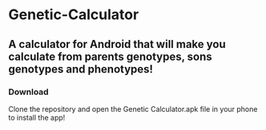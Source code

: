 # Genetic-Calculator

## A calculator for Android that will make you calculate from parents genotypes, sons genotypes and phenotypes!

### Download
Clone the repository and open the Genetic Calculator.apk file in your phone to install the app!
